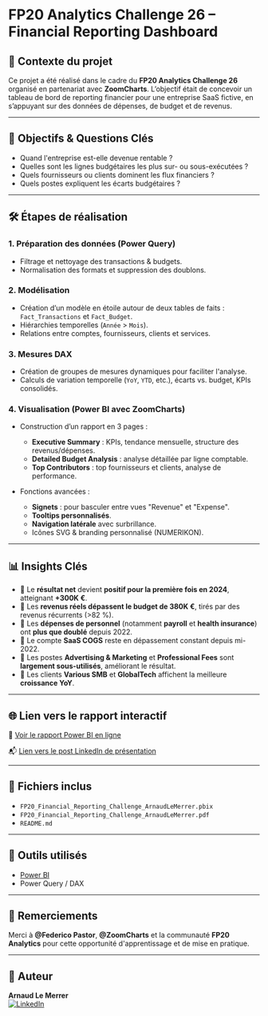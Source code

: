 # FP20 Analytics Challenge 26 – Financial Reporting Dashboard

## 📄 Contexte du projet

Ce projet a été réalisé dans le cadre du **FP20 Analytics Challenge 26** organisé en partenariat avec **ZoomCharts**. L’objectif était de concevoir un tableau de bord de reporting financier pour une entreprise SaaS fictive, en s’appuyant sur des données de dépenses, de budget et de revenus.

---

## 🧩 Objectifs & Questions Clés

- Quand l'entreprise est-elle devenue rentable ?
- Quelles sont les lignes budgétaires les plus sur- ou sous-exécutées ?
- Quels fournisseurs ou clients dominent les flux financiers ?
- Quels postes expliquent les écarts budgétaires ?

---

## 🛠️ Étapes de réalisation

### 1. **Préparation des données (Power Query)**
- Filtrage et nettoyage des transactions & budgets.
- Normalisation des formats et suppression des doublons.

### 2. **Modélisation**
- Création d’un modèle en étoile autour de deux tables de faits : `Fact_Transactions` et `Fact_Budget`.
- Hiérarchies temporelles (`Année` > `Mois`).
- Relations entre comptes, fournisseurs, clients et services.

### 3. **Mesures DAX**
- Création de groupes de mesures dynamiques pour faciliter l'analyse.
- Calculs de variation temporelle (`YoY`, `YTD`, etc.), écarts vs. budget, KPIs consolidés.

### 4. **Visualisation (Power BI avec ZoomCharts)**
- Construction d’un rapport en 3 pages :
  - **Executive Summary** : KPIs, tendance mensuelle, structure des revenus/dépenses.
  - **Detailed Budget Analysis** : analyse détaillée par ligne comptable.
  - **Top Contributors** : top fournisseurs et clients, analyse de performance.

- Fonctions avancées :
  - **Signets** : pour basculer entre vues "Revenue" et "Expense".
  - **Tooltips personnalisés**.
  - **Navigation latérale** avec surbrillance.
  - Icônes SVG & branding personnalisé (NUMERIKON).

---

## 📊 Insights Clés

- 🔹 Le **résultat net** devient **positif pour la première fois en 2024**, atteignant **+300K €**.
- 🔹 Les **revenus réels dépassent le budget de 380K €**, tirés par des revenus récurrents (>82 %).
- 🔹 Les **dépenses de personnel** (notamment **payroll** et **health insurance**) ont **plus que doublé** depuis 2022.
- 🔹 Le compte **SaaS COGS** reste en dépassement constant depuis mi-2022.
- 🔹 Les postes **Advertising & Marketing** et **Professional Fees** sont **largement sous-utilisés**, améliorant le résultat.
- 🔹 Les clients **Various SMB** et **GlobalTech** affichent la meilleure **croissance YoY**.

---

## 🌐 Lien vers le rapport interactif

🔗 [Voir le rapport Power BI en ligne](https://tinyurl.com/fp20-financial-report)

📬 [Lien vers le post LinkedIn de présentation](https://www.linkedin.com/posts/activity-7329130653524914178-p4q7?utm_source=share&utm_medium=member_desktop&rcm=ACoAABoLWnIBsBbvbPS-4MsfT59dvv586ORG2Qk)

---

## 🧾 Fichiers inclus

- `FP20_Financial_Reporting_Challenge_ArnaudLeMerrer.pbix`
- `FP20_Financial_Reporting_Challenge_ArnaudLeMerrer.pdf`
- `README.md`

---

## 🧰 Outils utilisés

- [Power BI](https://powerbi.microsoft.com/)
- Power Query / DAX

---

## 🙌 Remerciements

Merci à **@Federico Pastor**, **@ZoomCharts** et la communauté **FP20 Analytics** pour cette opportunité d'apprentissage et de mise en pratique.

---

## 📌 Auteur

**Arnaud Le Merrer**  
[![LinkedIn](https://img.shields.io/badge/LinkedIn-Arnaud%20Le%20Merrer-blue?logo=linkedin)](https://www.linkedin.com/in/arnaud-le-merrer-66a401102/)  

